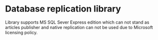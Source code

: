 # Database replication library
Library supports MS SQL Sever Express edition which can not stand as articles publisher and native replication can not be used due to Microsoft licensing policy.